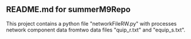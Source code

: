 ## README.md for summerM9Repo

This project contains a python file "networkFileRW.py" with processes
network component data fromtwo data files "quip_r.txt" and "equip_s.txt".